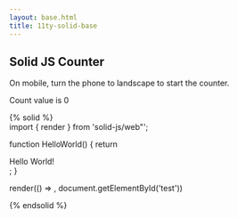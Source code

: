```yaml
---
layout: base.html
title: 11ty-solid-base
---
```


## Solid JS Counter
On mobile, turn the phone to landscape to start the counter.

<is-land on:media="(min-width: 30em)">
  <vanilla-web-component>
    <div>Count value is 0</div>
  </vanilla-web-component>
  <template data-island="replace">
    <div id="app"><div>
    <script src="{{ '/assets/app/app.min.js' | url | version }}"></script>
  </template>
</is-land>

<p id="test"></p>
    
{% solid %}  
import { render } from 'solid-js/web"';

function HelloWorld() {
  return <div>Hello World!</div>;
}

render(() => <HelloWorld />, document.getElementById('test'))

{% endsolid %}
